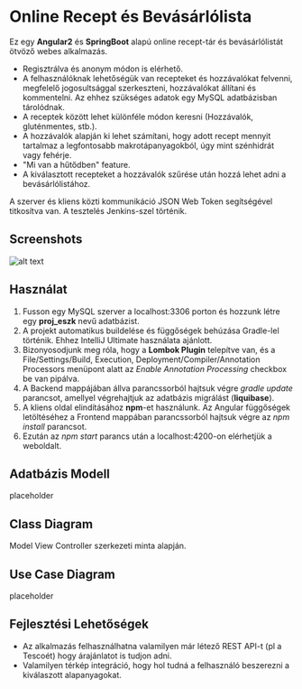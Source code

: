 Online Recept és Bevásárlólista
===============================

Ez egy **Angular2** és **SpringBoot** alapú online recept-tár és bevásárlólistát ötvöző webes alkalmazás.

- Regisztrálva és anonym módon is elérhető.
- A felhasználóknak lehetőségük van recepteket és hozzávalókat felvenni, megfelelő jogosultsággal szerkeszteni, hozzávalókat állítani és kommentelni. Az ehhez szükséges adatok egy MySQL adatbázisban tárolódnak.
- A receptek között lehet különféle módon keresni (Hozzávalók, gluténmentes, stb.).
- A hozzávalók alapján ki lehet számítani, hogy adott recept mennyit tartalmaz a legfontosabb makrotápanyagokból, úgy mint szénhidrát vagy fehérje.
- "Mi van a hűtődben" feature.
- A kiválasztott recepteket a hozzávalók szűrése után hozzá lehet adni a bevásárlólistához.

A szerver és kliens közti kommunikáció JSON Web Token segítségével titkosítva van. A tesztelés Jenkins-szel történik.

Screenshots
-----------

![alt text](https://imgur.com/HhBuCyx.jpg)

Használat
---------

1. Fusson egy MySQL szerver a localhost:3306 porton és hozzunk létre egy **proj_eszk** nevű adatbázist.
2. A projekt automatikus buildelése és függőségek behúzása Gradle-lel történik. Ehhez IntelliJ Ultimate használata ajánlott. 
3. Bizonyosodjunk meg róla, hogy a **Lombok Plugin** telepítve van, és a File/Settings/Build, Execution, Deployment/Compiler/Annotation Processors menüpont alatt az *Enable Annotation Processing* checkbox be van pipálva.
4. A Backend mappájában állva parancssorból hajtsuk végre *gradle update* parancsot, amellyel végrehajtjuk az adatbázis migrálást (**liquibase**).
5. A kliens oldal elindításához **npm**-et használunk. Az Angular függőségek letöltéséhez a Frontend mappában parancssorból hajtsuk végre az *npm install* parancsot.
6. Ezután az *npm start* parancs után a localhost:4200-on elérhetjük a weboldalt. 

Adatbázis Modell
----------------

placeholder

Class Diagram
-------------

Model View Controller szerkezeti minta alapján.

Use Case Diagram
----------------

placeholder

Fejlesztési Lehetőségek
-----------------------

- Az alkalmazás felhasználhatna valamilyen már létező REST API-t (pl a Tescoét) hogy árajánlatot is tudjon adni.
- Valamilyen térkép integráció, hogy hol tudná a felhasználó beszerezni a kiválaszott alapanyagokat.
